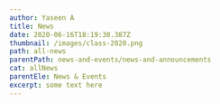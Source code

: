 ```yaml
---
author: Yaseen A
title: News
date: 2020-06-16T18:19:38.387Z
thumbnail: /images/class-2020.png
path: all-news
parentPath: news-and-events/news-and-announcements
cat: allNews
parentEle: News & Events
excerpt: some text here
---
```

